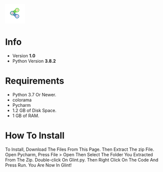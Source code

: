 ![Gordae Logo](/images/logo.png)

# Info

* Version **1.0**
* Python Version **3.8.2**

# Requirements

* Python 3.7 Or Newer.
* colorama
* Pycharm
* 1.2 GB of Disk Space.
* 1 GB of RAM.


# How To Install

To Install, Download The Files From This Page. Then Extract The zip File.
Open Pycharm, Press File > Open Then Select The Folder You Extracted From The Zip.
Double-click On Glint.py.
Then Right Click On The Code And Press Run.
You Are Now In Glint!
